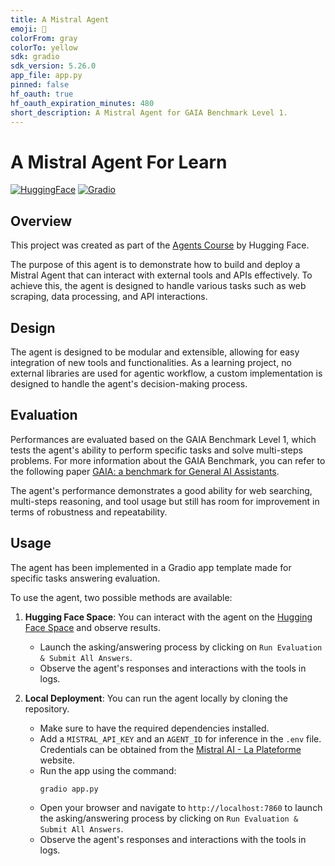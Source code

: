 ```yaml
---
title: A Mistral Agent 
emoji: 🤖
colorFrom: gray
colorTo: yellow
sdk: gradio
sdk_version: 5.26.0
app_file: app.py
pinned: false
hf_oauth: true
hf_oauth_expiration_minutes: 480
short_description: A Mistral Agent for GAIA Benchmark Level 1.
---
```


# A Mistral Agent For Learn

[![HuggingFace](https://img.shields.io/badge/HuggingFace-FFD21E?logo=huggingface&logoColor=000)](https://huggingface.co/)
[![Gradio](https://img.shields.io/badge/Gradio-FFA500?logo=gradio&logoColor=fff)](https://gradio.app/)

## Overview
This project was created as part of the [Agents Course](https://huggingface.co/learn/agents-course) by Hugging Face. 

The purpose of this agent is to demonstrate how to build and deploy a Mistral Agent that can interact with external tools and APIs effectively.
To achieve this, the agent is designed to handle various tasks such as web scraping, data processing, and API interactions.

## Design
The agent is designed to be modular and extensible, allowing for easy integration of new tools and functionalities.
As a learning project, no external libraries are used for agentic workflow, a custom implementation is designed to handle the agent's decision-making process.

## Evaluation
Performances are evaluated based on the GAIA Benchmark Level 1, which tests the agent's ability to perform specific tasks and solve multi-steps problems.
For more information about the GAIA Benchmark, you can refer to the following paper [GAIA: a benchmark for General AI Assistants](https://huggingface.co/papers/2311.12983).

The agent's performance demonstrates a good ability for web searching, multi-steps reasoning, and tool usage but still has room for improvement in terms of robustness and repeatability.

## Usage
The agent has been implemented in a Gradio app template made for specific tasks answering evaluation. 

To use the agent, two possible methods are available:

1. **Hugging Face Space**: You can interact with the agent on the [Hugging Face Space](https://huggingface.co/spaces/mriusero/A-Mistral-Agent) and observe results.
    - Launch the asking/answering process by clicking on `Run Evaluation & Submit All Answers`.
    - Observe the agent's responses and interactions with the tools in logs.


2. **Local Deployment**: You can run the agent locally by cloning the repository.
   - Make sure to have the required dependencies installed.
   - Add a `MISTRAL_API_KEY` and an `AGENT_ID` for inference in the `.env` file. Credentials can be obtained from the [Mistral AI - La Plateforme](https://console.mistral.ai/) website.
   - Run the app using the command:
     ```bash
     gradio app.py
     ```
    - Open your browser and navigate to `http://localhost:7860` to launch the asking/answering process by clicking on `Run Evaluation & Submit All Answers`.
    - Observe the agent's responses and interactions with the tools in logs.
     

